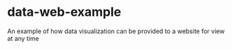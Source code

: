 # data-web-example
An example of how data visualization can be provided to a website for view at any time

